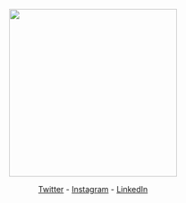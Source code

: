 <p align = "center">
  <img
       width = "300"
       src = "https://media.tenor.com/0uKy0kcOe_wAAAAC/saber-saber-fate.gif"
       >
</p>
<p align = "center">
  <a href="https://twitter.com/aldinpramudya">Twitter</a>
  - <a href="https://instagram.com/aldin.pramudya">Instagram</a>
  - <a href="https://www.linkedin.com/in/aldin-ariel-pramudya-832037238/">LinkedIn</a>
</p>
